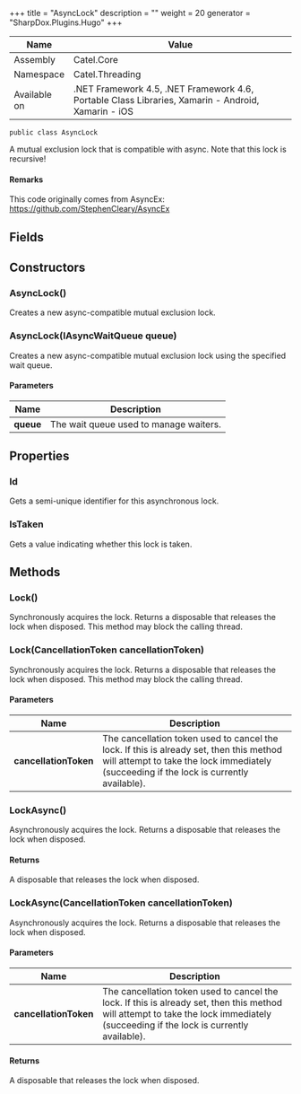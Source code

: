 

+++
title = "AsyncLock" 
description = ""
weight = 20
generator = "SharpDox.Plugins.Hugo"
+++

Name|Value
---|---
Assembly|Catel.Core
Namespace|Catel.Threading
Available on|.NET Framework 4.5, .NET Framework 4.6, Portable Class Libraries, Xamarin - Android, Xamarin - iOS

```
public class AsyncLock
```

A mutual exclusion lock that is compatible with async. Note that this lock is recursive!

#### Remarks

This code originally comes from AsyncEx: https://github.com/StephenCleary/AsyncEx

## Fields

## Constructors

### AsyncLock()

Creates a new async-compatible mutual exclusion lock.

### AsyncLock(IAsyncWaitQueue<IDisposable> queue)

Creates a new async-compatible mutual exclusion lock using the specified wait queue.

#### Parameters

Name|Description
---|---
**queue**|The wait queue used to manage waiters.

## Properties

### Id

Gets a semi-unique identifier for this asynchronous lock.

### IsTaken

Gets a value indicating whether this lock is taken.

## Methods

### Lock()

Synchronously acquires the lock. Returns a disposable that releases the lock when disposed. This method may block the calling thread.

### Lock(CancellationToken cancellationToken)

Synchronously acquires the lock. Returns a disposable that releases the lock when disposed. This method may block the calling thread.

#### Parameters

Name|Description
---|---
**cancellationToken**|The cancellation token used to cancel the lock. If this is already set, then this method will attempt to take the lock immediately (succeeding if the lock is currently available).

### LockAsync()

Asynchronously acquires the lock. Returns a disposable that releases the lock when disposed.

#### Returns

A disposable that releases the lock when disposed.

### LockAsync(CancellationToken cancellationToken)

Asynchronously acquires the lock. Returns a disposable that releases the lock when disposed.

#### Parameters

Name|Description
---|---
**cancellationToken**|The cancellation token used to cancel the lock. If this is already set, then this method will attempt to take the lock immediately (succeeding if the lock is currently available).

#### Returns

A disposable that releases the lock when disposed.

